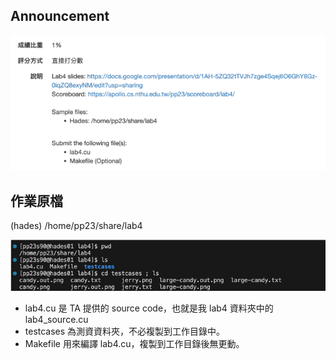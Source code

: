 ## Announcement
![announcement](/labs/lab4%20CUDA%20Advance/images/announcement.png)
## 作業原檔
(hades) /home/pp23/share/lab4

![source](/labs/lab4%20CUDA%20Advance/images/source.png)
- lab4.cu 是 TA 提供的 source code，也就是我 lab4 資料夾中的 lab4_source.cu
- testcases 為測資資料夾，不必複製到工作目錄中。
- Makefile 用來編譯 lab4.cu，複製到工作目錄後無更動。